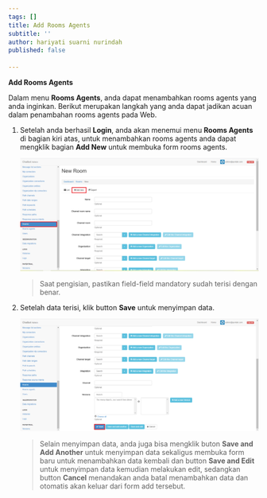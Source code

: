 ```yaml
---
tags: []
title: Add Rooms Agents
subtitle: ''
author: hariyati suarni nurindah
published: false

---
```

**Add Rooms Agents**

Dalam menu **Rooms Agents**, anda dapat menambahkan rooms agents yang anda inginkan. Berikut merupakan langkah yang anda dapat jadikan acuan dalam penambahan rooms agents pada Web.

1. Setelah anda berhasil **Login**, anda akan menemui menu **Rooms Agents** di bagian kiri atas, untuk menambahkan rooms agents anda dapat mengklik bagian **Add New** untuk membuka form rooms agents.

   ![](/uploads/rooms6-1.PNG)

   > Saat pengisian, pastikan field-field mandatory sudah terisi dengan benar.
2. Setelah data terisi, klik button **Save** untuk menyimpan data.

   ![](/uploads/rooms7-1.PNG)

   > Selain menyimpan data, anda juga bisa mengklik buton **Save and Add Another** untuk menyimpan data sekaligus membuka form baru untuk menambahkan data kembali dan button **Save and Edit** untuk menyimpan data kemudian melakukan edit, sedangkan button **Cancel** menandakan anda batal menambahkan data dan otomatis akan keluar dari form add tersebut.